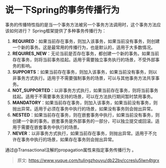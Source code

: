 # 说一下Spring的事务传播行为

事务的传播特性指的是当一个事务方法被另一个事务方法调用时，这个事务方法应该如何进行？ 
 Spring框架提供了多种事务传播行为：

1. **REQUIRED**：如果当前存在事务，则加入该事务，如果当前没有事务，则创建一个新的事务。这是最常用的传播行为，也是默认的，适用于大多数情况。
2. **REQUIRES_NEW**：无论当前是否存在事务，都创建一个新的事务。如果当前存在事务，则将当前事务挂起。适用于需要独立事务执行的场景，不受外部事务的影响。
3. **SUPPORTS**：如果当前存在事务，则加入该事务，如果当前没有事务，则以非事务方式执行。适用于不需要强制事务的场景，可以与其他事务方法共享事务。
4. **NOT_SUPPORTED**：以非事务方式执行，如果当前存在事务，则将当前事务挂起。适用于不需要事务支持的场景，可以在方法执行期间暂时禁用事务。
5. **MANDATORY**：如果当前存在事务，则加入该事务，如果当前没有事务，则抛出异常。适用于必须在事务中执行的场景，如果没有事务则会抛出异常。
6. **NESTED**：如果当前存在事务，则在嵌套事务中执行，如果当前没有事务，则创建一个新的事务。嵌套事务是外部事务的一部分，可以独立提交或回滚。适用于需要在嵌套事务中执行的场景。
7. **NEVER**：以非事务方式执行，如果当前存在事务，则抛出异常。适用于不允许在事务中执行的场景，如果存在事务则会抛出异常。

通过@Transactional注解的propagation属性来指定事务传播行为 。


> 原文: <https://www.yuque.com/tulingzhouyu/db22bv/ccreslu5lwn4tgrx>